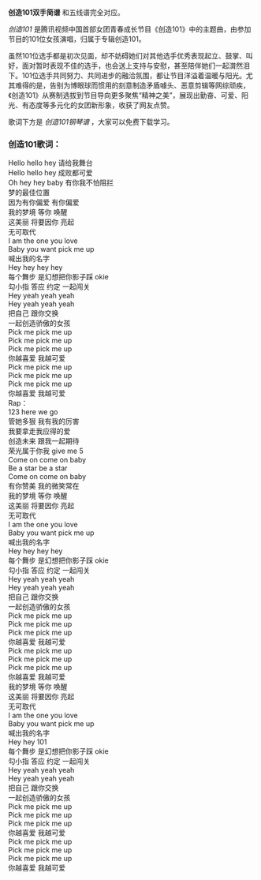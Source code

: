 

**创造101双手简谱** 和五线谱完全对应。

_创造101_ 是腾讯视频中国首部女团青春成长节目《创造101》中的主题曲，由参加节目的101位女孩演唱，归属于专辑创造101。

虽然101位选手都是初次见面，却不妨碍她们对其他选手优秀表现起立、鼓掌、叫好，面对暂时表现不佳的选手，也会送上支持与安慰，甚至陪伴她们一起潸然泪下。101位选手共同努力、共同进步的融洽氛围，都让节目洋溢着温暖与阳光。尤其难得的是，告别为博眼球而惯用的刻意制造矛盾噱头、恶意剪辑等网综顽疾，《创造101》从赛制选拔到节目导向更多聚焦“精神之美”，展现出勤奋、可爱、阳光、有态度等多元化的女团新形象，收获了网友点赞。

歌词下方是 _创造101钢琴谱_ ，大家可以免费下载学习。

### 创造101歌词：

Hello hello hey 请给我舞台  
Hello hello hey 成败都可爱  
Oh hey hey baby 有你我不怕阻拦  
梦的最佳位置  
因为有你偏爱 有你偏爱  
我的梦境 等你 唤醒  
这美丽 将要因你 亮起  
无可取代  
I am the one you love  
Baby you want pick me up  
喊出我的名字  
Hey hey hey hey  
每个舞步 是幻想把你影子踩 okie  
勾小指 答应 约定 一起闯关  
Hey yeah yeah yeah  
Hey yeah yeah yeah  
把自己 跟你交换  
一起创造骄傲的女孩  
Pick me pick me up  
Pick me pick me up  
Pick me pick me up  
你越喜爱 我越可爱  
Pick me pick me up  
Pick me pick me up  
Pick me pick me up  
你越喜爱 我越可爱  
Rap：  
123 here we go  
管她多狠 我有我的厉害  
我要拿走我应得的爱  
创造未来 跟我一起期待  
荣光属于你我 give me 5  
Come on come on baby  
Be a star be a star  
Come on come on baby  
有你赞美 我的微笑常在  
我的梦境 等你 唤醒  
这美丽 将要因你 亮起  
无可取代  
I am the one you love  
Baby you want pick me up  
喊出我的名字  
Hey hey hey hey  
每个舞步 是幻想把你影子踩 okie  
勾小指 答应 约定 一起闯关  
Hey yeah yeah yeah  
Hey yeah yeah yeah  
把自己 跟你交换  
一起创造骄傲的女孩  
Pick me pick me up  
Pick me pick me up  
Pick me pick me up  
你越喜爱 我越可爱  
Pick me pick me up  
Pick me pick me up  
Pick me pick me up  
你越喜爱 我越可爱  
我的梦境 等你 唤醒  
这美丽 将要因你 亮起  
无可取代  
I am the one you love  
Baby you want pick me up  
喊出我的名字  
Hey hey 101  
每个舞步 是幻想把你影子踩 okie  
勾小指 答应 约定 一起闯关  
Hey yeah yeah yeah  
Hey yeah yeah yeah  
把自己 跟你交换  
一起创造骄傲的女孩  
Pick me pick me up  
Pick me pick me up  
Pick me pick me up  
你越喜爱 我越可爱  
Pick me pick me up  
Pick me pick me up  
Pick me pick me up  
你越喜爱 我越可爱

